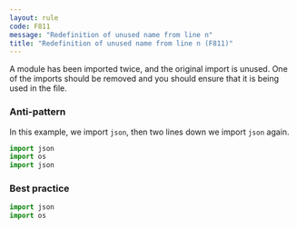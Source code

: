```yaml
---
layout: rule
code: F811
message: "Redefinition of unused name from line n"
title: "Redefinition of unused name from line n (F811)"
---
```


A module has been imported twice, and the original import is unused. One of the imports should be removed and you should ensure that it is being used in the file.

### Anti-pattern

In this example, we import `json`, then two lines down we import `json` again.

```python
import json
import os
import json
```

### Best practice

```python
import json
import os
```
